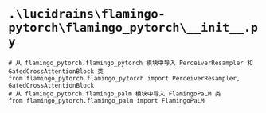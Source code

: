 # `.\lucidrains\flamingo-pytorch\flamingo_pytorch\__init__.py`

```
# 从 flamingo_pytorch.flamingo_pytorch 模块中导入 PerceiverResampler 和 GatedCrossAttentionBlock 类
from flamingo_pytorch.flamingo_pytorch import PerceiverResampler, GatedCrossAttentionBlock
# 从 flamingo_pytorch.flamingo_palm 模块中导入 FlamingoPaLM 类
from flamingo_pytorch.flamingo_palm import FlamingoPaLM
```